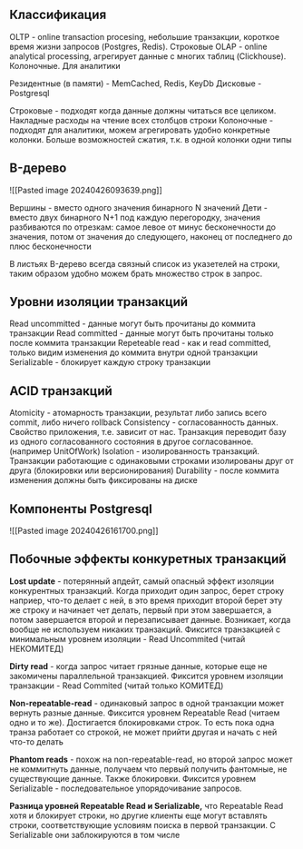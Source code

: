 ## Классификация
OLTP - online transaction procesing, небольшие транзакции, короткое время жизни запросов (Postgres, Redis). Строковые
OLAP - online analytical processing, агрегирует данные с многих таблиц (Clickhouse). Колоночные. Для аналитики

Резидентные (в памяти) - MemCached, Redis, KeyDb
Дисковые - Postgresql

Строковые - подходят когда данные должны читаться все целиком. Накладные расходы на чтение всех столбцов строки
Колоночные - подходят для аналитики, можем агрегировать удобно конкретные колонки. Больше возможностей сжатия, т.к. в одной колонки одни типы

## B-дерево
![[Pasted image 20240426093639.png]]

Вершины - вместо одного значения бинарного N значений
Дети - вместо двух бинарного N+1 под каждую перегородку, значения разбиваются по отрезкам: самое левое от минус бесконечности до значения, потом от значения до следующего, наконец от последнего до плюс бесконечности

В листьях B-дерево всегда связный список из указетелей на строки, таким образом удобно можем брать множество строк в запрос.

## Уровни изоляции транзакций
Read uncommitted - данные могут быть прочитаны до коммита транзакции
Read committed - данные могут быть прочитаны только после коммита транзакции
Repeteable read - как и read committed, только видим изменения до коммита внутри одной транзакции
Serializable - блокирует каждую строку транзакции

## ACID транзакций
Atomicity - атомарность транзакции, результат либо запись всего commit, либо ничего rollback
Consistency - согласованность данных. Свойство приложения, т.е. зависит от нас. Транзакция переводит базу из одного согласованного состояния в другое согласованное. (например UnitOfWork)
Isolation - изолированность транзакций. Транзакции работающие с одинаковыми строками изолированы друг от друга (блокировки или версионирования)
Durability - после коммита изменения должны быть фиксированы на диске


## Компоненты Postgresql
![[Pasted image 20240426161700.png]]

## Побочные эффекты конкуретных транзакций
**Lost update** - потерянный апдейт, самый опасный эффект изоляции конкурентных транзакций. Когда приходит один запрос, берет строку наприер, что-то делает с ней, в это время приходит второй берет эту же строку и начинает чет делать, первый при этом завершается, а потом завершается второй и перезаписывает данные. Возникает, когда вообще не используем никаких транзакций. Фиксится транзакцией с минимальным уровнем изоляции - Read Uncommited (читай НЕКОМИТЕД)

**Dirty read** - когда запрос читает грязные данные, которые еще не закомичены параллельной транзакцией. Фиксится уровнем изоляции транзакции - Read Commited (читай только КОМИТЕД)

**Non-repeatable-read** - одинаковый запрос в одной транзакции может вернуть разные данные. Фиксится уровнем Repeatable Read (читаем одно и то же). Достигается блокировками строк. То есть пока одна транза работает со строкой, не может прийти другая и начать с ней что-то делать

**Phantom reads** - похож на non-repeatable-read, но второй запрос может не коммитнуть данные, получаем что первый получить фантомные, не существующие данные. Также блокировки. Фиксится уровнем Serializable - последовательное упорядочивание запросов.

**Разница уровней Repeatable Read и Serializable,** что Repeatable Read хотя и блокирует строки, но другие клиенты еще могут вставлять строки, соответствующие условиям поиска в первой транзакции. С Serializable они заблокируются в том числе
